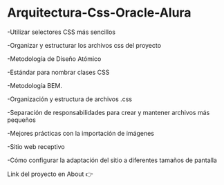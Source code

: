 # Arquitectura-Css-Oracle-Alura

-Utilizar selectores CSS más sencillos

-Organizar y estructurar los archivos css del proyecto

-Metodología de Diseño Atómico

-Estándar para nombrar clases CSS

-Metodología BEM.

-Organización y estructura de archivos .css

-Separación de responsabilidades para crear y mantener archivos más pequeños

-Mejores prácticas con la importación de imágenes

-Sitio web receptivo

-Cómo configurar la adaptación del sitio a diferentes tamaños de pantalla

Link del proyecto en About 👉
